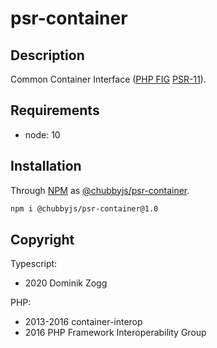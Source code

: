 # psr-container

## Description

Common Container Interface ([PHP FIG][2] [PSR-11][3]).

## Requirements

 * node: 10

## Installation

Through [NPM](https://www.npmjs.com) as [@chubbyjs/psr-container][1].

```sh
npm i @chubbyjs/psr-container@1.0
```

## Copyright

Typescript:
 * 2020 Dominik Zogg

PHP:
 * 2013-2016 container-interop
 * 2016 PHP Framework Interoperability Group

[1]: https://www.npmjs.com/package/@chubbyjs/psr-container

[2]: https://www.php-fig.org/
[3]: https://www.php-fig.org/psr/psr-11/
